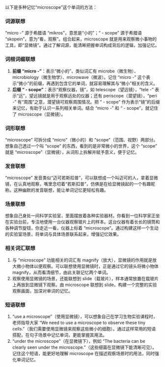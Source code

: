 以下是多种记忆“microscope”这个单词的方法：

### 词源联想
“micro -” 源于希腊语 “mikros”，意思是“小的”；“ - scope” 源于希腊语 “skopein”，意为“看，观察”。组合起来，microscope 就是用来观察微小事物的工具，即“显微镜”。通过了解词源，能清晰把握单词构成背后的逻辑，加强记忆。

### 词根词缀联想
1. **前缀 “micro -”**：表示“微小的”，类似词汇有 microbe（微生物）、microbiology（微生物学）、microwave（微波）。记住 “micro -” 这个表示“微小”的前缀，再遇到包含它的单词，就容易理解其与“微小”相关的含义。
2. **后缀 “ - scope”**：表示“观察仪器，镜”，如 telescope（望远镜），“tele -” 表示“远”，望远镜就是用于观察远处的仪器；还有 periscope（潜望镜），“peri -” 有“周围”之意，潜望镜可观察周围情况。把 “ - scope” 作为表示“镜”的后缀来记忆，有助于认识一系列相关单词。结合 “micro -” 和 “ - scope”，就记住了 microscope（显微镜）。

### 词形联想
“microscope” 可拆分成 “micro”（微小的）和 “scope”（范围、视野）两部分。想象自己透过一个叫 “scope” 的东西，看到的是非常微小的世界，这个 “scope” 就是 “microscope”（显微镜），从词形上拆解并赋予意义，便于记忆。

### 发音联想
“microscope” 发音类似“迈可若斯扣普”，可以联想成一个叫迈可的人，拿着显微镜，在认真地观察，嘴里念叨着“若斯扣普”，仿佛是在给显微镜起的一个有趣昵称。这种幽默的发音联想，能让单词记忆更轻松有趣。

### 场景联想
想象自己身处一间科学实验室，里面摆放着各种实验器材。你看到一位科学家正坐在实验台前，专注地使用一台仪器观察玻片上的样本。这台仪器有着长长的镜筒和各种调节旋钮，你走近一看，仪器上标着 “microscope”。通过构建这样一个生动的实验室场景，将单词与具体场景联系起来，增强记忆效果。

### 相关词汇联想
1. 与 “microscope” 功能相关的词汇有 magnify（放大），显微镜的作用就是放大微小物体以便观察。可以联想使用显微镜时，正是通过它的镜头将微小物体 magnify，从而看清细节，由此关联记忆两个单词。
2. 观察使用显微镜的场景，还能联想到 slide（载玻片），样本通常放置在载玻片上再放到显微镜下观察。由 microscope 联想到 slide，构建一个完整的实验观察画面，加深对单词的记忆。

### 短语联想
1. “use a microscope”（使用显微镜），可以想象自己在学习生物实验课程时，老师指导大家 “We need to use a microscope to observe these tiny cells.”（我们需要使用显微镜来观察这些微小的细胞）。通过这样常用的短语搭配，在句子场景中记忆单词，更能掌握其用法。
2. “under the microscope”（在显微镜下），例如 “The bacteria can be clearly seen under the microscope.”（这些细菌在显微镜下能清晰可见）。记住这个短语，能更好地理解 microscope 在描述观察场景时的用法，同时强化单词记忆。 